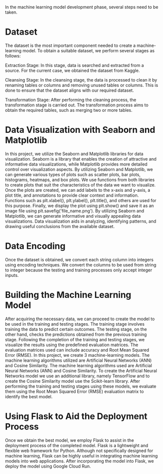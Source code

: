 In the machine learning model development phase, several steps need to be taken.

# Dataset
The dataset is the most important component needed to create a machine-learning model. To obtain a suitable dataset, we perform several stages as follows:

Extraction Stage:
  In this stage, data is searched and extracted from a source. For the current case, we 
  obtained the dataset from Kaggle.

Cleansing Stage:
  In the cleansing stage, the data is processed to clean it by renaming tables or columns 
  and removing unused tables or columns. This is done to ensure that the dataset aligns 
  with our required dataset.

Transformation Stage:
  After performing the cleaning process, the transformation stage is carried out. The 
  transformation process aims to obtain the required tables, such as merging two or more 
  tables.

# Data Visualization with Seaborn and Matplotlib
In this project, we utilize the Seaborn and Matplotlib libraries for data visualization. Seaborn is a library that enables the creation of attractive and informative data visualizations, while Matplotlib provides more detailed control over visualization aspects. By utilizing Seaborn and Matplotlib, we can generate various types of plots such as scatter plots, bar plots, histograms, heatmaps, and box plots. We use functions from both libraries to create plots that suit the characteristics of the data we want to visualize. Once the plots are created, we can add labels to the x-axis and y-axis, a plot title, and annotations to provide clear context and information. Functions such as plt.xlabel(), plt.ylabel(), plt.title(), and others are used for this purpose. Finally, we display the plot using plt.show() and save it as an image file using plt.savefig('file_name.png'). By utilizing Seaborn and Matplotlib, we can generate informative and visually appealing data visualizations. Data visualization aids in analyzing, identifying patterns, and drawing useful conclusions from the available dataset.

# Data Encoding
Once the dataset is obtained, we convert each string column into integers using encoding techniques. We convert the columns to be used from string to integer because the testing and training processes only accept integer inputs.

# Building the Machine Learning Model
After acquiring the necessary data, we can proceed to create the model to be used in the training and testing stages. The training stage involves training the data to predict certain outcomes. The testing stage, on the other hand, checks the predictions obtained from the previous training stage. Following the completion of the training and testing stages, we visualize the results using the predefined evaluation matrices. The evaluation matrices used can include accuracy and Root Mean Squared Error (RMSE). In this project, we create 3 machine-learning models. The machine learning algorithms utilized are Artificial Neural Networks (ANN) and Cosine Similarity. The machine learning algorithms used are Artificial Neural Networks (ANN) and Cosine Similarity. To create the Artificial Neural Networks model we use an additional library, namely TensorFlow and to create the Cosine Similarity model use the Scikit-learn library. After performing the training and testing stages using these models, we evaluate them using the Root Mean Squared Error (RMSE) evaluation matrix to identify the best model.

# Using Flask to Aid the Deployment Process
Once we obtain the best model, we employ Flask to assist in the deployment process of the completed model. Flask is a lightweight and flexible web framework for Python. Although not specifically designed for machine learning, Flask can be highly useful in integrating machine learning models into web applications. After incorporating the model into Flask, we deploy the model using Google Cloud Run.




